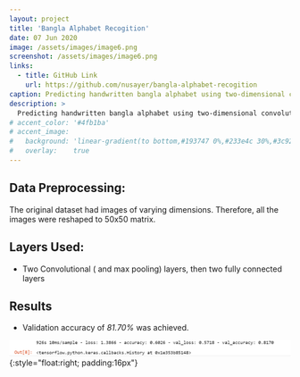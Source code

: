 ```yaml
---
layout: project
title: 'Bangla Alphabet Recogition'
date: 07 Jun 2020
image: /assets/images/image6.png
screenshot: /assets/images/image6.png
links:
  - title: GitHub Link
    url: https://github.com/nusayer/bangla-alphabet-recogition
caption: Predicting handwritten bangla alphabet using two-dimensional convolutional neural network
description: >
  Predicting handwritten bangla alphabet using two-dimensional convolutional neural network
# accent_color: '#4fb1ba'
# accent_image:
#   background: 'linear-gradient(to bottom,#193747 0%,#233e4c 30%,#3c929e 50%,#d5d5d4 70%,#cdccc8 100%)'
#   overlay:    true
---
```


## Data Preprocessing: 
The original dataset had images of varying dimensions. Therefore, all the images were reshaped to 50x50 matrix. 

## Layers Used:
* Two Convolutional ( and max pooling) layers, then two fully connected layers
## Results
* Validation accuracy of _81.70%_ was achieved.

![result](/assets/images/image7.png){:style="float:right; padding:16px"}
